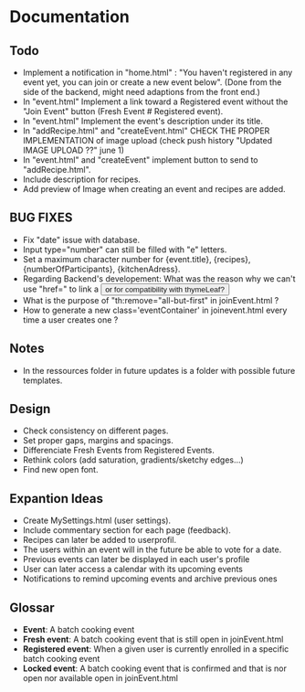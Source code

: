# Documentation

## Todo
- Implement a notification in "home.html" : "You haven't registered in any event yet, you can join or create a new event below". (Done from the side of the backend, might need adaptions from the front end.)
- In "event.html" Implement a link toward a Registered event without the "Join Event" button (Fresh Event # Registered event).
- In "event.html" Implement the event's description under its title.
- In "addRecipe.html" and "createEvent.html" CHECK THE PROPER IMPLEMENTATION  of image upload (check push history "Updated IMAGE UPLOAD ??" june 1)
- In "event.html" and "createEvent" implement button to send to "addRecipe.html".
- Include description for recipes.
- Add preview of Image when creating an event and recipes are added.

## BUG FIXES
- Fix "date" issue with database.
- Input type="number" can still be filled with "e" letters.
- Set a maximum character number for {event.title}, {recipes}, {numberOfParticipants}, {kitchenAdress}.
- Regarding Backend's developement: What was the reason why we can't use "href=" to link a <button> or <a> for compatibility with thymeLeaf?
- What is the purpose of "th:remove="all-but-first" in joinEvent.html ?
- How to generate a new class='eventContainer' in joinevent.html every time a user creates one ?


## Notes
- In the ressources folder in future updates is a folder with possible future templates.

## Design
- Check consistency on different pages.
- Set proper gaps, margins and spacings.
- Differenciate Fresh Events from Registered Events.
- Rethink colors (add saturation, gradients/sketchy edges...)
- Find new open font.
 
## Expantion Ideas
- Create MySettings.html (user settings).
- Include commentary section for each page (feedback).
- Recipes can later be added to userprofil.
- The users within an event will in the future be able to vote for a date.
- Previous events can later be displayed in each user's profile
- User can later access a calendar with its upcoming events
- Notifications to remind upcoming events and archive previous ones

## Glossar
- **Event**: A batch cooking event
- **Fresh event**: A batch cooking event that is still open in joinEvent.html
- **Registered event**: When a given user is currently enrolled in a specific batch cooking event
- **Locked event**: A batch cooking event that is confirmed and that is nor open nor available open in joinEvent.html

